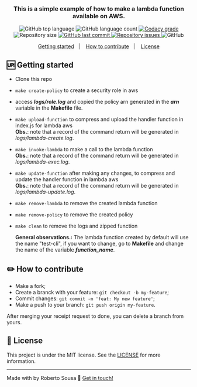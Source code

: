 <h3 align="center">
  This is a simple example of how to make a lambda function available on AWS.
</h3>
<p align="center">
  <img alt="GitHub top language" src="https://img.shields.io/github/languages/top/robertosousa1/lambda-without-framework.svg">
  
  <img alt="GitHub language count" src="https://img.shields.io/github/languages/count/robertosousa1/lambda-without-framework.svg">
  
  <a href="https://www.codacy.com/app/robertosousa1/lambda-without-framework?utm_source=github.com&amp;utm_medium=referral&amp;utm_content=robertosousa1/lambda-without-framework&amp;utm_campaign=Badge_Grade">
    <img alt="Codacy grade" src="https://img.shields.io/codacy/grade/70c8e79c83b442278f6c276ebf117ae4.svg">
  </a>

  
  <img alt="Repository size" src="https://img.shields.io/github/repo-size/robertosousa1/lambda-without-framework.svg">
  <a href="https://github.com/robertosousa1/lambda-without-framework/commits/master">
    <img alt="GitHub last commit" src="https://img.shields.io/github/last-commit/robertosousa1/lambda-without-framework.svg">
  </a>
  
  <a href="https://github.com/robertosousa1/lambda-without-framework/issues">
    <img alt="Repository issues" src="https://img.shields.io/github/issues/robertosousa1/lambda-without-framework.svg">
  </a>
  
  <img alt="GitHub" src="https://img.shields.io/github/license/robertosousa1/lambda-without-framework.svg">   
</p>

<p align="center">
  <a href="#up-getting-started">Getting started</a>&nbsp;&nbsp;&nbsp;|&nbsp;&nbsp;&nbsp;
  <a href="#pencil2-how-to-contribute">How to contribute</a>&nbsp;&nbsp;&nbsp;|&nbsp;&nbsp;&nbsp;
  <a href="#memo-license">License</a>
</p>

## [](#getting-started):up: Getting started

-   Clone this repo
-   `make create-policy`  to create a security role in aws

- access ***logs/role.log*** and copied the policy arn generated in the ***arn*** variable in the **Makefile** file.

-   `make upload-function` to compress and upload the handler function in index.js for lambda aws <br/>
**Obs.**: note that a record of the command return will be generated in *logs/lambda-create.log*.

-   `make invoke-lambda` to make a call to the lambda function <br/>
**Obs.**: note that a record of the command return will be generated in *logs/lambda-exec.log*.

-   `make update-function` after making any changes, to compress and update the handler function in lambda aws <br/>
**Obs.**: note that a record of the command return will be generated in *logs/lambda-update.log*.

-   `make remove-lambda`  to remove the created lambda function

-   `make remove-policy`  to remove the created policy

-   `make clean`  to remove the logs and zipped function

	**General observations.:** The lambda function created by default will use the name "test-cli", if you want to change, go to **Makefile** and change the name of the variable ***function_name***.

## [](#how-to-contribute):pencil2: How to contribute

-   Make a fork;
-   Create a branck with your feature:  `git checkout -b my-feature`;
-   Commit changes:  `git commit -m 'feat: My new feature'`;
-   Make a push to your branch:  `git push origin my-feature`.

After merging your receipt request to done, you can delete a branch from yours.

## [](#license):memo: License
This project is under the MIT license. See the [LICENSE]([[https://github.com/robertosousa1/lambda-without-framework/blob/master/LICENSE](https://github.com/robertosousa1/lambda-without-framework/blob/master/LICENSE)]) for more information.

----------

Made with by Roberto Sousa  👋  [Get in touch!](https://www.linkedin.com/in/robertosousa01/)
